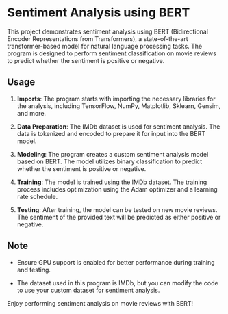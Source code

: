 # Sentiment Analysis using BERT

This project demonstrates sentiment analysis using BERT (Bidirectional Encoder Representations from Transformers), a state-of-the-art transformer-based model for natural language processing tasks. The program is designed to perform sentiment classification on movie reviews to predict whether the sentiment is positive or negative.

## Usage

1. **Imports**: The program starts with importing the necessary libraries for the analysis, including TensorFlow, NumPy, Matplotlib, Sklearn, Gensim, and more.

2. **Data Preparation**: The IMDb dataset is used for sentiment analysis. The data is tokenized and encoded to prepare it for input into the BERT model.

3. **Modeling**: The program creates a custom sentiment analysis model based on BERT. The model utilizes binary classification to predict whether the sentiment is positive or negative.

4. **Training**: The model is trained using the IMDb dataset. The training process includes optimization using the Adam optimizer and a learning rate schedule.

5. **Testing**: After training, the model can be tested on new movie reviews. The sentiment of the provided text will be predicted as either positive or negative.

## Note

- Ensure GPU support is enabled for better performance during training and testing.

- The dataset used in this program is IMDb, but you can modify the code to use your custom dataset for sentiment analysis.

Enjoy performing sentiment analysis on movie reviews with BERT!
